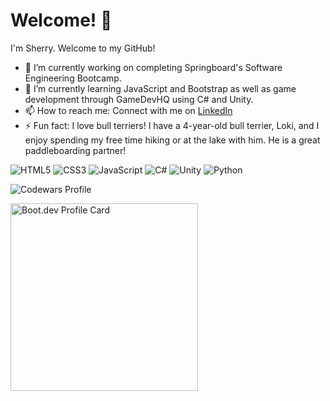 # Welcome! 👋

I'm Sherry. Welcome to my GitHub! 

- 🔭 I’m currently working on completing Springboard's Software Engineering Bootcamp. 
- 🌱 I’m currently learning JavaScript and Bootstrap as well as game development through GameDevHQ using C# and Unity.
- 📫 How to reach me: Connect with me on [LinkedIn](https://www.linkedin.com/in/sherryfisher17/)
- ⚡ Fun fact: I love bull terriers! I have a 4-year-old bull terrier, Loki, and I enjoy spending my free time hiking or at the lake with him.  He is a great paddleboarding partner!
  
![HTML5](https://img.shields.io/badge/html5-%23E34F26.svg?style=for-the-badge&logo=html5&logoColor=white)
![CSS3](https://img.shields.io/badge/css3-%231572B6.svg?style=for-the-badge&logo=css3&logoColor=white)
![JavaScript](https://img.shields.io/badge/javascript-%23323330.svg?style=for-the-badge&logo=javascript&logoColor=%23F7DF1E)
![C#](https://img.shields.io/badge/c%23-%23239120.svg?style=for-the-badge&logo=csharp&logoColor=white)
![Unity](https://img.shields.io/badge/unity-%23000000.svg?style=for-the-badge&logo=unity&logoColor=white)
![Python](https://img.shields.io/badge/python-3670A0?style=for-the-badge&logo=python&logoColor=ffdd54)

<div>
<p><img src="https://www.codewars.com/users/SurfMonkey17/badges/small" alt="Codewars Profile" </p>
<p><img src="https://api.boot.dev/v1/users/public/47c7e358-2bb7-4c79-a888-2d5ba26e1f99/thumbnail" width="300px" alt="Boot.dev Profile Card" >
</p>
<p></p>
</div>
